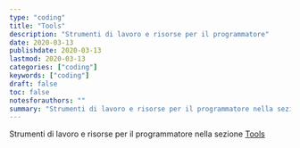 ```yaml
---
type: "coding"
title: "Tools"
description: "Strumenti di lavoro e risorse per il programmatore"
date: 2020-03-13
publishdate: 2020-03-13
lastmod: 2020-03-13
categories: ["coding"]
keywords: ["coding"]
draft: false
toc: false
notesforauthors: ""
summary: "Strumenti di lavoro e risorse per il programmatore nella sezione <a href='/coding/tools'>Tools</a>"
---
```


Strumenti di lavoro e risorse per il programmatore nella sezione <a href='/coding/tools/'>Tools</a>
